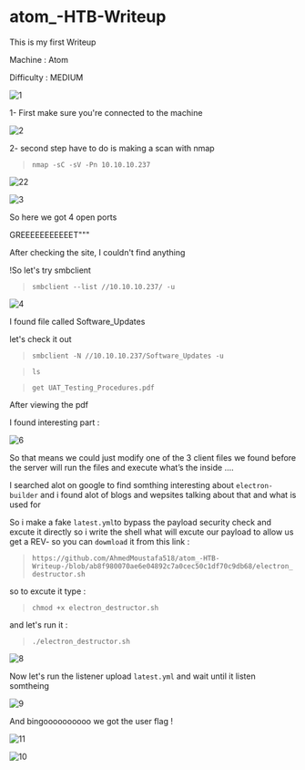 # atom_-HTB-Writeup
This  is my first Writeup

Machine      : Atom



Difficulty   : MEDIUM


![1](https://user-images.githubusercontent.com/64806211/126027857-1291cb8f-f41d-4fde-afa4-f621ab74b2fe.png)


1- First make sure you're connected to the machine 

![2](https://user-images.githubusercontent.com/64806211/126027941-56145f26-0e5e-465d-9519-bfdac3a3963c.png)

2- second step have to do is making a scan with nmap


>`nmap -sC -sV -Pn 10.10.10.237`



![22](https://user-images.githubusercontent.com/64806211/126028146-0b149bb6-ffe5-4b84-8a8f-745ebad2446e.png)

![3](https://user-images.githubusercontent.com/64806211/126028026-f28b60f4-1e1c-4782-a5bd-1570af7863b3.png)

So here we got 4 open ports


GREEEEEEEEEEET"""


After checking the site, I couldn't find anything 


!So let's try smbclient 




> `smbclient --list //10.10.10.237/ -u`


![4](https://user-images.githubusercontent.com/64806211/126028702-2f69539a-4280-4db8-a59c-9931abe42764.png)


I found file called Software_Updates 


let's check it out 


>`smbclient -N //10.10.10.237/Software_Updates -u`


















>`ls`




>`get UAT_Testing_Procedures.pdf`

After viewing the pdf 


I found interesting part  :


![6](https://user-images.githubusercontent.com/64806211/126030973-c291e4e2-9267-4e63-814a-6ceca3d19e10.png)


So that means  we could just modify  one of the 3 
client files we found before the server will run the files and execute what’s the inside …. 



I searched alot on google to find somthing interesting about `electron-builder`
and i found alot of blogs and wepsites talking about that and what is used for



So i make a fake `latest.yml`to bypass the payload security check and excute it directly
so i write the shell what will excute our payload to allow us get a REV- 
so you can `dowmload` it from this link : 


>`https://github.com/AhmedMoustafa518/atom_-HTB-Writeup-/blob/ab8f980070ae6e04892c7a0cec50c1df70c9db68/electron_destructor.sh`



so to excute it type : 


>`chmod +x electron_destructor.sh`



and let's run it : 


>`./electron_destructor.sh`




![8](https://user-images.githubusercontent.com/64806211/126031921-1b6f73b0-02c3-474e-9dcf-6efd2d9419b3.png)


Now let's run the listener upload `latest.yml`  and wait until it listen somtheing 



![9](https://user-images.githubusercontent.com/64806211/126032019-5192edd3-7442-413b-a009-2cacbf29a6a9.png) 


And bingoooooooooo we got the user flag !


![11](https://user-images.githubusercontent.com/64806211/126032084-580a8c33-c17d-4336-a9db-a8bea09d92d1.png)



![10](https://user-images.githubusercontent.com/64806211/126032041-4f40a326-756e-498d-876e-01d630a9c5c4.png) 




